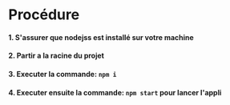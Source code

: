 # Procédure
#### 1. S'assurer que nodejss est installé sur votre machine
#### 2. Partir a la racine du projet
#### 3. Executer la commande: `npm i`
#### 4. Executer ensuite la commande: ` npm start ` pour lancer l'appli


<!-- [ ] - Recuperer les differents types de services  -->
<!-- [ ] - On ne peut ajouter qu'une seule services au debut -->
<!-- [ ] - On redirige sur la page /dashboard -->
<!-- [ ] - Si je choisis le widget Weather par exemple, 
[ ] - Je le stocke dans le local storage 
      { services: [], widget: [] }
[ ] - je recupere l'objet, je display display un card qui me permet d'avoir les temperature -->
<!-- [ ] - Lorsque j'entre la ville dans le input et que je valide, j'affiche le weather de la zone -->
<!-- [ ] - Lorsqu'on clique sur un widget a cote, on display le widget sur le dash -->